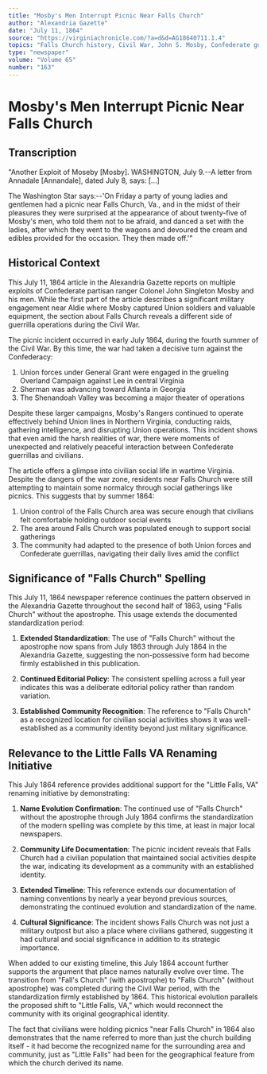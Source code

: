 ```yaml
---
title: "Mosby's Men Interrupt Picnic Near Falls Church"
author: "Alexandria Gazette"
date: "July 11, 1864"
source: "https://virginiachronicle.com/?a=d&d=AG18640711.1.4"
topics: "Falls Church history, Civil War, John S. Mosby, Confederate guerrillas, civilian life, social activities"
type: "newspaper"
volume: "Volume 65"
number: "163"
---
```


# Mosby's Men Interrupt Picnic Near Falls Church

## Transcription

"Another Exploit of Moseby [Mosby]. WASHINGTON, July 9.--A letter from Annadale [Annandale], dated July 8, says: [...]

The Washington Star says:--'On Friday a party of young ladies and gentlemen had a picnic near Falls Church, Va., and in the midst of their pleasures they were surprised at the appearance of about twenty-five of Mosby's men, who told them not to be afraid, and danced a set with the ladies, after which they went to the wagons and devoured the cream and edibles provided for the occasion. They then made off.'"

## Historical Context

This July 11, 1864 article in the Alexandria Gazette reports on multiple exploits of Confederate partisan ranger Colonel John Singleton Mosby and his men. While the first part of the article describes a significant military engagement near Aldie where Mosby captured Union soldiers and valuable equipment, the section about Falls Church reveals a different side of guerrilla operations during the Civil War.

The picnic incident occurred in early July 1864, during the fourth summer of the Civil War. By this time, the war had taken a decisive turn against the Confederacy:

1. Union forces under General Grant were engaged in the grueling Overland Campaign against Lee in central Virginia
2. Sherman was advancing toward Atlanta in Georgia
3. The Shenandoah Valley was becoming a major theater of operations

Despite these larger campaigns, Mosby's Rangers continued to operate effectively behind Union lines in Northern Virginia, conducting raids, gathering intelligence, and disrupting Union operations. This incident shows that even amid the harsh realities of war, there were moments of unexpected and relatively peaceful interaction between Confederate guerrillas and civilians.

The article offers a glimpse into civilian social life in wartime Virginia. Despite the dangers of the war zone, residents near Falls Church were still attempting to maintain some normalcy through social gatherings like picnics. This suggests that by summer 1864:

1. Union control of the Falls Church area was secure enough that civilians felt comfortable holding outdoor social events
2. The area around Falls Church was populated enough to support social gatherings
3. The community had adapted to the presence of both Union forces and Confederate guerrillas, navigating their daily lives amid the conflict

## Significance of "Falls Church" Spelling

This July 11, 1864 newspaper reference continues the pattern observed in the Alexandria Gazette throughout the second half of 1863, using "Falls Church" without the apostrophe. This usage extends the documented standardization period:

1. **Extended Standardization**: The use of "Falls Church" without the apostrophe now spans from July 1863 through July 1864 in the Alexandria Gazette, suggesting the non-possessive form had become firmly established in this publication.

2. **Continued Editorial Policy**: The consistent spelling across a full year indicates this was a deliberate editorial policy rather than random variation.

3. **Established Community Recognition**: The reference to "Falls Church" as a recognized location for civilian social activities shows it was well-established as a community identity beyond just military significance.

## Relevance to the Little Falls VA Renaming Initiative

This July 1864 reference provides additional support for the "Little Falls, VA" renaming initiative by demonstrating:

1. **Name Evolution Confirmation**: The continued use of "Falls Church" without the apostrophe through July 1864 confirms the standardization of the modern spelling was complete by this time, at least in major local newspapers.

2. **Community Life Documentation**: The picnic incident reveals that Falls Church had a civilian population that maintained social activities despite the war, indicating its development as a community with an established identity.

3. **Extended Timeline**: This reference extends our documentation of naming conventions by nearly a year beyond previous sources, demonstrating the continued evolution and standardization of the name.

4. **Cultural Significance**: The incident shows Falls Church was not just a military outpost but also a place where civilians gathered, suggesting it had cultural and social significance in addition to its strategic importance.

When added to our existing timeline, this July 1864 account further supports the argument that place names naturally evolve over time. The transition from "Fall's Church" (with apostrophe) to "Falls Church" (without apostrophe) was completed during the Civil War period, with the standardization firmly established by 1864. This historical evolution parallels the proposed shift to "Little Falls, VA," which would reconnect the community with its original geographical identity.

The fact that civilians were holding picnics "near Falls Church" in 1864 also demonstrates that the name referred to more than just the church building itself - it had become the recognized name for the surrounding area and community, just as "Little Falls" had been for the geographical feature from which the church derived its name. 
